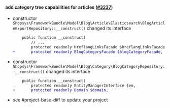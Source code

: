 #### add category tree capabilities for articles ([#3237](https://github.com/shopsys/shopsys/pull/3237))

-   constructor `Shopsys\FrameworkBundle\Model\Blog\Article\Elasticsearch\BlogArticleExportRepository::__construct()` changed its interface
    ```diff
        public function __construct(
            // ...
            protected readonly HreflangLinksFacade $hreflangLinksFacade,
    +       protected readonly BlogCategoryFacade $blogCategoryFacade,
    ```
-   constructor `Shopsys\FrameworkBundle\Model\Blog\Category\BlogCategoryRepository::__construct()` changed its interface
    ```diff
        public function __construct(
            protected readonly EntityManagerInterface $em,
    +       protected readonly Domain $domain,
    ```
-   see #project-base-diff to update your project
